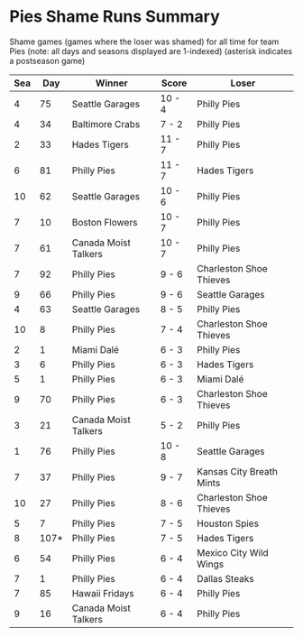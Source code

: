 # Pies Shame Runs Summary



Shame games (games where the loser was shamed) for all time for team Pies (note: all days and seasons displayed are 1-indexed) (asterisk indicates a postseason game)


| Sea | Day | Winner | Score | Loser | 
| ------ |------ |------ |------ |------ |
| 4 | 75 | Seattle Garages | 10 - 4 | Philly Pies | 
| 4 | 34 | Baltimore Crabs | 7 - 2 | Philly Pies | 
| 2 | 33 | Hades Tigers | 11 - 7 | Philly Pies | 
| 6 | 81 | Philly Pies | 11 - 7 | Hades Tigers | 
| 10 | 62 | Seattle Garages | 10 - 6 | Philly Pies | 
| 7 | 10 | Boston Flowers | 10 - 7 | Philly Pies | 
| 7 | 61 | Canada Moist Talkers | 10 - 7 | Philly Pies | 
| 7 | 92 | Philly Pies | 9 - 6 | Charleston Shoe Thieves | 
| 9 | 66 | Philly Pies | 9 - 6 | Seattle Garages | 
| 4 | 63 | Seattle Garages | 8 - 5 | Philly Pies | 
| 10 | 8 | Philly Pies | 7 - 4 | Charleston Shoe Thieves | 
| 2 | 1 | Miami Dalé | 6 - 3 | Philly Pies | 
| 3 | 6 | Philly Pies | 6 - 3 | Hades Tigers | 
| 5 | 1 | Philly Pies | 6 - 3 | Miami Dalé | 
| 9 | 70 | Philly Pies | 6 - 3 | Charleston Shoe Thieves | 
| 3 | 21 | Canada Moist Talkers | 5 - 2 | Philly Pies | 
| 1 | 76 | Philly Pies | 10 - 8 | Seattle Garages | 
| 7 | 37 | Philly Pies | 9 - 7 | Kansas City Breath Mints | 
| 10 | 27 | Philly Pies | 8 - 6 | Charleston Shoe Thieves | 
| 5 | 7 | Philly Pies | 7 - 5 | Houston Spies | 
| 8 | 107* | Philly Pies | 7 - 5 | Hades Tigers | 
| 6 | 54 | Philly Pies | 6 - 4 | Mexico City Wild Wings | 
| 7 | 1 | Philly Pies | 6 - 4 | Dallas Steaks | 
| 7 | 85 | Hawaii Fridays | 6 - 4 | Philly Pies | 
| 9 | 16 | Canada Moist Talkers | 6 - 4 | Philly Pies | 


